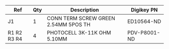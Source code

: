 |Ref|Qty|Description|Digikey PN|
|---|---|-----------|------|
|J1|1|CONN TERM SCREW GREEN 2.54MM 5POS TH|ED10564-ND|
|R1 R2 R3 R4|4|PHOTOCELL 3K-11K OHM 5.10MM|PDV-P8001-ND|


